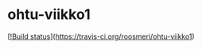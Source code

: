 # ohtu-viikko1
[[!Build status](https://travis-ci.org/roosmeri/ohtu-viikko1.svg?branch=master)](https://travis-ci.org/roosmeri/ohtu-viikko1)
